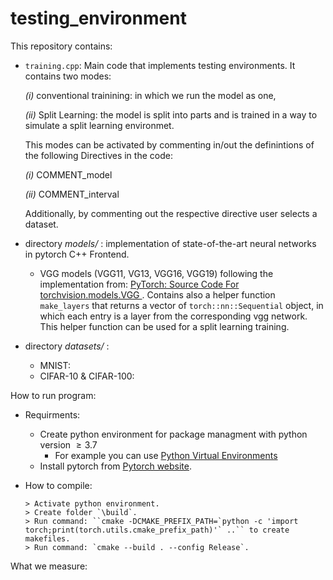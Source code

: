 # testing_environment

This repository contains:
- `training.cpp`: Main code that implements testing environments. It contains two modes: 

    *(i)* conventional trainining: in which we run the model as one,

    *(ii)* Split Learning: the model is split into parts and is trained in a way to simulate a split learning environmet.

    This modes can be activated by commenting in/out the definintions of the following Directives in the code:
    
    *(i)* COMMENT_model

    *(ii)* COMMENT_interval

    Additionally, by commenting out the respective directive user selects a dataset.

- directory *models/* : implementation of state-of-the-art neural networks in pytorch C++ Frontend.
    - VGG models (VGG11, VG13, VGG16, VGG19) following the implementation from: [PyTorch: Source Code For torchvision.models.VGG
](https://pytorch.org/vision/stable/_modules/torchvision/models/vgg.html). Contains also a helper function `make_layers` that returns a vector of `torch::nn::Sequential` object, in which each entry is a layer from the corresponding vgg network. This helper function can be used for a split learning training.

- directory *datasets/* :
    - MNIST: 
    - CIFAR-10 & CIFAR-100:

How to run program:

   - Requirments:
    
        - Create python environment for package managment with python version $\geq 3.7$
            - For example you can use [Python Virtual Environments](https://uoa-eresearch.github.io/eresearch-cookbook/recipe/2014/11/26/python-virtual-env/)
        - Install pytorch from [Pytorch website](https://pytorch.org/get-started/locally/).

  - How to compile:
        
        > Activate python environment.
        > Create folder `\build`.
        > Run command: ``cmake -DCMAKE_PREFIX_PATH=`python -c 'import torch;print(torch.utils.cmake_prefix_path)'` ..`` to create makefiles.
        > Run command: `cmake --build . --config Release`.

What we measure:

